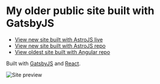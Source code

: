 # My older public site built with GatsbyJS

* [View new site built with AstroJS live](http://www.garethweaver.com)
* [View new site built with AstroJS repo](https://github.com/garethweaver/public-site-astro)
* [View oldest site built with Angular repo](https://github.com/garethweaver/public-site-angular)

Built with [GatsbyJS](https://www.gatsbyjs.org/) and [React](https://reactjs.org/).

![Site preview](https://ik.imagekit.io/garethweaver/gareth-weaver-old.jpg?updatedAt=1694547642655 "Gareth Weaver site preview")
